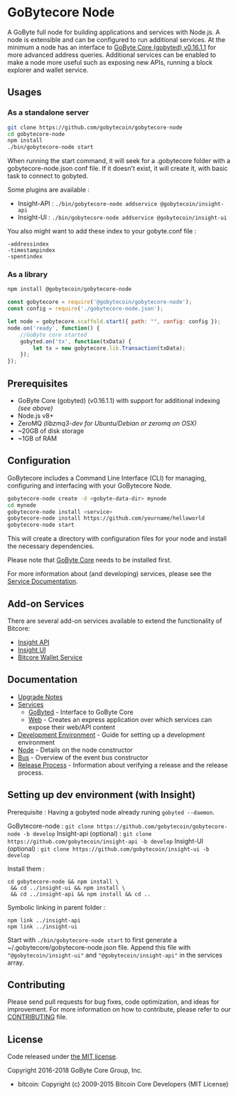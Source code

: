 GoBytecore Node
============

A GoByte full node for building applications and services with Node.js. A node is extensible and can be configured to run additional services. At the minimum a node has an interface to [GoByte Core (gobyted) v0.16.1.1](https://github.com/gobytecoin/gobyte/tree/v0.16.1.x) for more advanced address queries. Additional services can be enabled to make a node more useful such as exposing new APIs, running a block explorer and wallet service.

## Usages

### As a standalone server

```bash
git clone https://github.com/gobytecoin/gobytecore-node
cd gobytecore-node
npm install
./bin/gobytecore-node start
```

When running the start command, it will seek for a .gobytecore folder with a gobytecore-node.json conf file.
If it doesn't exist, it will create it, with basic task to connect to gobyted.

Some plugins are available :

- Insight-API : `./bin/gobytecore-node addservice @gobytecoin/insight-api`
- Insight-UI : `./bin/gobytecore-node addservice @gobytecoin/insight-ui`

You also might want to add these index to your gobyte.conf file :
```
-addressindex
-timestampindex
-spentindex
```

### As a library

```bash
npm install @gobytecoin/gobytecore-node
```

```javascript
const gobytecore = require('@gobytecoin/gobytecore-node');
const config = require('./gobytecore-node.json');

let node = gobytecore.scaffold.start({ path: "", config: config });
node.on('ready', function() {
    //GoByte core started
    gobyted.on('tx', function(txData) {
        let tx = new gobytecore.lib.Transaction(txData);
    });
});
```

## Prerequisites

- GoByte Core (gobyted) (v0.16.1.1) with support for additional indexing *(see above)*
- Node.js v8+
- ZeroMQ *(libzmq3-dev for Ubuntu/Debian or zeromq on OSX)*
- ~20GB of disk storage
- ~1GB of RAM

## Configuration

GoBytecore includes a Command Line Interface (CLI) for managing, configuring and interfacing with your GoBytecore Node.

```bash
gobytecore-node create -d <gobyte-data-dir> mynode
cd mynode
gobytecore-node install <service>
gobytecore-node install https://github.com/yourname/helloworld
gobytecore-node start
```

This will create a directory with configuration files for your node and install the necessary dependencies.

Please note that [GoByte Core](https://github.com/gobytecoin/gobyte/tree/master) needs to be installed first.

For more information about (and developing) services, please see the [Service Documentation](docs/services.md).

## Add-on Services

There are several add-on services available to extend the functionality of Bitcore:

- [Insight API](https://github.com/gobytecoin/insight-api/tree/master)
- [Insight UI](https://github.com/gobytecoin/insight-ui/tree/master)
- [Bitcore Wallet Service](https://github.com/gobytecoin/gobytecore-wallet-service/tree/master)

## Documentation

- [Upgrade Notes](docs/upgrade.md)
- [Services](docs/services.md)
  - [GoByted](docs/services/gobyted.md) - Interface to GoByte Core
  - [Web](docs/services/web.md) - Creates an express application over which services can expose their web/API content
- [Development Environment](docs/development.md) - Guide for setting up a development environment
- [Node](docs/node.md) - Details on the node constructor
- [Bus](docs/bus.md) - Overview of the event bus constructor
- [Release Process](docs/release.md) - Information about verifying a release and the release process.


## Setting up dev environment (with Insight)

Prerequisite : Having a gobyted node already runing `gobyted --daemon`.

GoBytecore-node : `git clone https://github.com/gobytecoin/gobytecore-node -b develop`
Insight-api (optional) : `git clone https://github.com/gobytecoin/insight-api -b develop`
Insight-UI (optional) : `git clone https://github.com/gobytecoin/insight-ui -b develop`

Install them :
```
cd gobytecore-node && npm install \
 && cd ../insight-ui && npm install \
 && cd ../insight-api && npm install && cd ..
```

Symbolic linking in parent folder :
```
npm link ../insight-api
npm link ../insight-ui
```

Start with `./bin/gobytecore-node start` to first generate a ~/.gobytecore/gobytecore-node.json file.
Append this file with `"@gobytecoin/insight-ui"` and `"@gobytecoin/insight-api"` in the services array.

## Contributing

Please send pull requests for bug fixes, code optimization, and ideas for improvement. For more information on how to contribute, please refer to our [CONTRIBUTING](https://github.com/gobytecoin/gobytecore/blob/master/CONTRIBUTING.md) file.

## License

Code released under [the MIT license](https://github.com/gobytecoin/gobytecore-node/blob/master/LICENSE).

Copyright 2016-2018 GoByte Core Group, Inc.

- bitcoin: Copyright (c) 2009-2015 Bitcoin Core Developers (MIT License)
